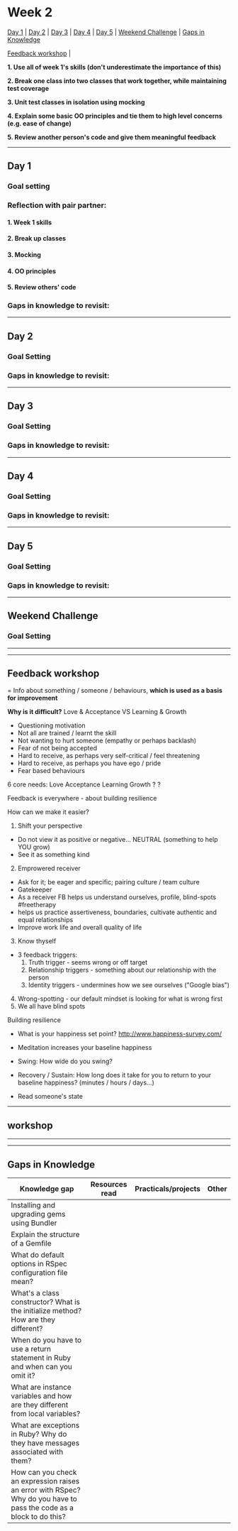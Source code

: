 # Week 2

[Day 1](#day-1) | [Day 2](#day-2) | [Day 3](#day-3) | [Day 4](#day-4) | [Day 5](#day-5) | [Weekend Challenge](#weekend-challenge) | [Gaps in Knowledge](#gaps-in-knowledge) 

[Feedback workshop](#feedback-workshop) |  

**1. Use all of week 1's skills (don't underestimate the importance of this)**  

**2. Break one class into two classes that work together, while maintaining test coverage**  

**3. Unit test classes in isolation using mocking**  

**4. Explain some basic OO principles and tie them to high level concerns (e.g. ease of change)**  

**5. Review another person's code and give them meaningful feedback**

---------

## Day 1

### Goal setting

### Reflection with pair partner:  

#### 1. Week 1 skills


#### 2. Break up classes


#### 3. Mocking


#### 4. OO principles


#### 5. Review others' code


### Gaps in knowledge to revisit:
 

----------

## Day 2

### Goal Setting


### Gaps in knowledge to revisit:

----------

## Day 3

### Goal Setting


### Gaps in knowledge to revisit:

-----------

## Day 4

### Goal Setting


### Gaps in knowledge to revisit:


-----------  

## Day 5

### Goal Setting


### Gaps in knowledge to revisit:


-----------

## Weekend Challenge  

### Goal Setting


----------  
----------  

## Feedback workshop  

= Info about something / someone / behaviours, **which is used as a basis for improvement**

**Why is it difficult?**
Love & Acceptance VS Learning & Growth

- Questioning motivation
- Not all are trained / learnt the skill
- Not wanting to hurt someone (empathy or perhaps backlash)
- Fear of not being accepted
- Hard to receive, as perhaps very self-critical / feel threatening
- Hard to receive, as perhaps you have ego / pride
- Fear based behaviours

6 core needs:
Love
Acceptance
Learning
Growth
?
?

Feedback is everywhere - about building resilience

How can we make it easier?
1. Shift your perspective
- Do not view it as positive or negative... NEUTRAL (something to help YOU grow)
- See it as something kind
2. Emprowered receiver
- Ask for it; be eager and specific; pairing culture / team culture
- Gatekeeper
- As a receiver FB helps us understand ourselves, profile, blind-spots #freetherapy
- helps us practice assertiveness, boundaries, cultivate authentic and equal relationships
- Improve work life and overall quality of life
3. Know thyself
- 3 feedback triggers:  
  1. Truth trigger - seems wrong or off target
  2. Relationship triggers - something about our relationship with the person
  3. Identity triggers - undermines how we see ourselves ("Google bias")
4. Wrong-spotting - our default mindset is looking for what is wrong first
5. We all have blind spots

Building resilience
- What is your happiness set point? http://www.happiness-survey.com/
- Meditation increases your baseline happiness
- Swing: How wide do you swing?
- Recovery / Sustain: How long does it take for you to return to your baseline happiness? (minutes / hours / days...)

- Read someone's state

--------------

## workshop

  
------------------  
------------------  
  
  ## Gaps in Knowledge
  
| Knowledge gap | Resources read | Practicals/projects | Other |
| --- | --- | --- | --- |
| Installing and upgrading gems using Bundler | | | |
| Explain the structure of a Gemfile | | | |
| What do default options in RSpec configuration file mean? | | | |
| What's a class constructor? What is the initialize method? How are they different? | | | |
| When do you have to use a return statement in Ruby and when can you omit it? | | | |
| What are instance variables and how are they different from local variables? | | | |
| What are exceptions in Ruby? Why do they have messages associated with them? | | | |
| How can you check an expression raises an error with RSpec? Why do you have to pass the code as a block to do this? | | | |
